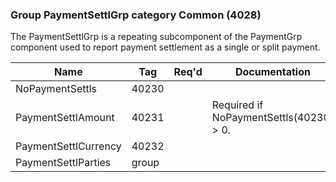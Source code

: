 ### Group PaymentSettlGrp category Common (4028)

The PaymentSettlGrp is a repeating subcomponent of the PaymentGrp component used to report payment settlement as a single or split payment.

| Name                 | Tag   | Req'd | Documentation                           |
|----------------------|-------|----------|-----------------------------------------|
| NoPaymentSettls      | 40230 |       |                                         |
| PaymentSettlAmount   | 40231 |       | Required if NoPaymentSettls(40230) > 0. |
| PaymentSettlCurrency | 40232 |       |                                         |
| PaymentSettlParties  | group |       |                                         |

